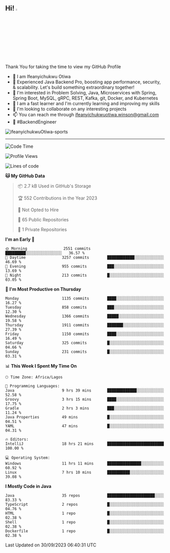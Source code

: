 <!-- BLOG-POST-LIST:START --><!-- BLOG-POST-LIST:END -->

## Hi! <img src="https://media.giphy.com/media/hvRJCLFzcasrR4ia7z/giphy.gif" width="4%"> 

Thank You for taking the time to view my GitHub Profile

- 👋 I am Ifeanyichukwu Otiwa
- 🚀 Experienced Java Backend Pro, boosting app performance, security, & scalability. Let's build something extraordinary together!
- 👀 I'm interested in Problem Solving, Java, Microservices with Spring, Spring Boot, MySQL, gRPC, REST, Kafka, git, Docker, and Kubernetes
- 🌱 I am a fast learner and I'm currently learning and improving my skills
- 💞️ I'm looking to collaborate on any interesting projects
- 📫 You can reach me through ifeanyichukwuotiwa.winson@gmail.com
- 🚀 #BackendEngineer

<p align="left" marginTop="10px"> <img src="https://komarev.com/ghpvc/?username=ifeanyichukwuOtiwa-sports&label=Profile%20views&color=0e75b6&style=for-the-badge" alt="ifeanyichukwuOtiwa-sports" /> </p>

***

<!--START_SECTION:waka-->
![Code Time](http://img.shields.io/badge/Code%20Time-1%2C816%20hrs%206%20mins-blue)

![Profile Views](http://img.shields.io/badge/Profile%20Views-1-blue)

![Lines of code](https://img.shields.io/badge/From%20Hello%20World%20I%27ve%20Written-3.2%20million%20lines%20of%20code-blue)

**🐱 My GitHub Data** 

> 📦 2.7 kB Used in GitHub's Storage 
 > 
> 🏆 552 Contributions in the Year 2023
 > 
> 🚫 Not Opted to Hire
 > 
> 📜 65 Public Repositories 
 > 
> 🔑 1 Private Repositories 
 > 
**I'm an Early 🐤** 

```text
🌞 Morning                2551 commits        █████████░░░░░░░░░░░░░░░░   36.57 % 
🌆 Daytime                3257 commits        ████████████░░░░░░░░░░░░░   46.69 % 
🌃 Evening                955 commits         ███░░░░░░░░░░░░░░░░░░░░░░   13.69 % 
🌙 Night                  213 commits         █░░░░░░░░░░░░░░░░░░░░░░░░   03.05 % 
```
📅 **I'm Most Productive on Thursday** 

```text
Monday                   1135 commits        ████░░░░░░░░░░░░░░░░░░░░░   16.27 % 
Tuesday                  858 commits         ███░░░░░░░░░░░░░░░░░░░░░░   12.30 % 
Wednesday                1366 commits        █████░░░░░░░░░░░░░░░░░░░░   19.58 % 
Thursday                 1911 commits        ███████░░░░░░░░░░░░░░░░░░   27.39 % 
Friday                   1150 commits        ████░░░░░░░░░░░░░░░░░░░░░   16.49 % 
Saturday                 325 commits         █░░░░░░░░░░░░░░░░░░░░░░░░   04.66 % 
Sunday                   231 commits         █░░░░░░░░░░░░░░░░░░░░░░░░   03.31 % 
```


📊 **This Week I Spent My Time On** 

```text
🕑︎ Time Zone: Africa/Lagos

💬 Programming Languages: 
Java                     9 hrs 39 mins       █████████████░░░░░░░░░░░░   52.58 % 
Groovy                   3 hrs 15 mins       ████░░░░░░░░░░░░░░░░░░░░░   17.75 % 
Gradle                   2 hrs 3 mins        ███░░░░░░░░░░░░░░░░░░░░░░   11.24 % 
Java Properties          49 mins             █░░░░░░░░░░░░░░░░░░░░░░░░   04.51 % 
YAML                     47 mins             █░░░░░░░░░░░░░░░░░░░░░░░░   04.31 % 

🔥 Editors: 
IntelliJ                 18 hrs 21 mins      █████████████████████████   100.00 % 

💻 Operating System: 
Windows                  11 hrs 11 mins      ███████████████░░░░░░░░░░   60.92 % 
Linux                    7 hrs 10 mins       ██████████░░░░░░░░░░░░░░░   39.08 % 
```

**I Mostly Code in Java** 

```text
Java                     35 repos            █████████████████████░░░░   83.33 % 
TypeScript               2 repos             █░░░░░░░░░░░░░░░░░░░░░░░░   04.76 % 
HTML                     1 repo              █░░░░░░░░░░░░░░░░░░░░░░░░   02.38 % 
Shell                    1 repo              █░░░░░░░░░░░░░░░░░░░░░░░░   02.38 % 
Dockerfile               1 repo              █░░░░░░░░░░░░░░░░░░░░░░░░   02.38 % 
```




 Last Updated on 30/09/2023 06:40:31 UTC
<!--END_SECTION:waka-->

<!--
<p align="center">
![trophy](https://github-profile-trophy.vercel.app/?username=ifeanyichukwuOtiwa-sports&theme=onedark) (https://github.com/ryo-ma/github-profile-trophy)
</p>
-->

<!---
ifeanyi-otiwa/ifeanyi-otiwa is a ✨ special ✨ repository because its `README.md` (this file) appears on your GitHub profile.
You can click the Preview link to take a look at your changes.
--->
